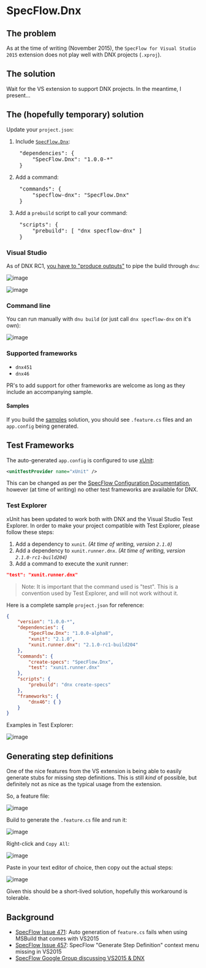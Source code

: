 # SpecFlow.Dnx

## The problem

As at the time of writing (November 2015), the `SpecFlow for Visual Studio 2015` extension does not play well with DNX projects (`.xproj`).

## The solution

Wait for the VS extension to support DNX projects. In the meantime, I present...

## The (hopefully temporary) solution

Update your `project.json`:

<!-- Resort to <pre> since markdown code blocks break the list numbering. -->
1. Include [`SpecFlow.Dnx`](https://www.nuget.org/packages/SpecFlow.Dnx):
<pre>
	"dependencies": {
		"SpecFlow.Dnx": "1.0.0-*"
	}
</pre>
2. Add a command:
<pre>
	"commands": {
		"specflow-dnx": "SpecFlow.Dnx"
	}
</pre>
3. Add a `prebuild` script to call your command:
<pre>
	"scripts": {
		"prebuild": [ "dnx specflow-dnx" ]
	}
</pre>

### Visual Studio

As of DNX RC1, [you have to "produce outputs"](https://github.com/aspnet/Home/issues/432) to pipe the build through `dnu`:

![image](https://cloud.githubusercontent.com/assets/2253814/11394282/f096a800-93c8-11e5-8b62-03d80cfb1b0e.png)

![image](https://cloud.githubusercontent.com/assets/2253814/11394338/4471d1a2-93c9-11e5-94d1-ac2744f77d84.png)

### Command line

You can run manually with `dnu build` (or just call `dnx specflow-dnx` on it's own):

![image](https://cloud.githubusercontent.com/assets/2253814/11385431/a6922a22-937d-11e5-9dc4-c47cdeb95595.png)

### Supported frameworks

- `dnx451`
- `dnx46`

PR's to add support for other frameworks are welcome as long as they include an accompanying sample.

#### Samples

If you build the [samples](https://github.com/stajs/SpecFlow.Dnx/tree/master/samples/VS2015/SpecFlow%201.9.0) solution, you should see `.feature.cs` files and an `app.config` being generated.

## Test Frameworks

The auto-generated `app.config` is configured to use [xUnit](https://xunit.github.io/):

```xml
<unitTestProvider name="xUnit" />
```

This can be changed as per the [SpecFlow Configuration Documentation](https://github.com/techtalk/SpecFlow/wiki/Configuration), however (at time of writing) no other test frameworks are available for DNX.

### Test Explorer

xUnit has been updated to work both with DNX and the Visual Studio Test Explorer. In order to make your project compatible with Test Explorer, please follow these steps:

1. Add a dependency to `xunit`. _(At time of writing, version `2.1.0`)_
2. Add a dependency to `xunit.runner.dnx`. _(At time of writing, version `2.1.0-rc1-build204`)_
3. Add a command to execute the xunit runner:

```json
"test": "xunit.runner.dnx"
```

> Note: It is important that the command used is "test". This is a convention used by Test Explorer, and will not work without it.

Here is a complete sample `project.json` for reference:

```json
{
	"version": "1.0.0-*",
	"dependencies": {
		"SpecFlow.Dnx": "1.0.0-alpha8",
		"xunit": "2.1.0",
		"xunit.runner.dnx": "2.1.0-rc1-build204"
	},
	"commands": {
		"create-specs": "SpecFlow.Dnx",
		"test": "xunit.runner.dnx"
	},
	"scripts": {
		"prebuild": "dnx create-specs"
	},
	"frameworks": {
		"dnx46": { }
	}
}
```
Examples in Test Explorer:

![image](https://cloud.githubusercontent.com/assets/2253814/11646350/0a806578-9dc2-11e5-9abe-115616ec9aec.png)

## Generating step definitions

One of the nice features from the VS extension is being able to easily generate stubs for missing step definitions. This is still _kind_ of possible, but definitely not as nice as the typical usage from the extension.

So, a feature file:

![image](https://cloud.githubusercontent.com/assets/2253814/11574021/299d6d40-9a6e-11e5-9342-3cf9c91565cc.png)

Build to generate the `.feature.cs` file and run it:

![image](https://cloud.githubusercontent.com/assets/2253814/11574057/54f43bb8-9a6e-11e5-91d4-2910c1ee8185.png)

Right-click and `Copy All`:

![image](https://cloud.githubusercontent.com/assets/2253814/11574068/66050a5e-9a6e-11e5-9f7a-264c6935b3b6.png)

Paste in your text editor of choice, then copy out the actual steps:

![image](https://cloud.githubusercontent.com/assets/2253814/11574120/932672c0-9a6e-11e5-8f70-cff5a74c5da6.png)

Given this should be a short-lived solution, hopefully this workaround is tolerable.

## Background

- [SpecFlow Issue 471](https://github.com/techtalk/SpecFlow/issues/471): Auto generation of `feature.cs` fails when using MSBuild that comes with VS2015
- [SpecFlow Issue 457](https://github.com/techtalk/SpecFlow/issues/457): SpecFlow "Generate Step Definition" context menu missing in VS2015
- [SpecFlow Google Group discussing VS2015 & DNX](https://groups.google.com/forum/#!topic/specflow/JTKdOTV5nII)

